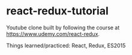 # react-redux-tutorial

Youtube clone built by following the course at https://www.udemy.com/react-redux.

Things learned/practiced: React, Redux, ES2015
